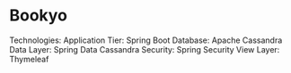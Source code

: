 # Bookyo

Technologies:
Application Tier: Spring Boot
Database: Apache Cassandra
Data Layer: Spring Data Cassandra
Security: Spring Security
View Layer: Thymeleaf
